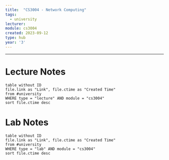 ```yaml
---
title:  "CS3004 - Network Computing"
tags:
  - university
lecturer:
module: cs3004
created: 2023-09-12
type: hub
year: '3'
---
```

---
# Lecture Notes

```dataview
table without ID
file.link as "Link", file.ctime as "Created Time"
from #university 
WHERE type = "lecture" AND module = "cs3004"
sort file.ctime desc
```

# Lab Notes

```dataview
table without ID
file.link as "Link", file.ctime as "Created Time"
from #university
WHERE type = "lab" AND module = "cs3004"
sort file.ctime desc
```